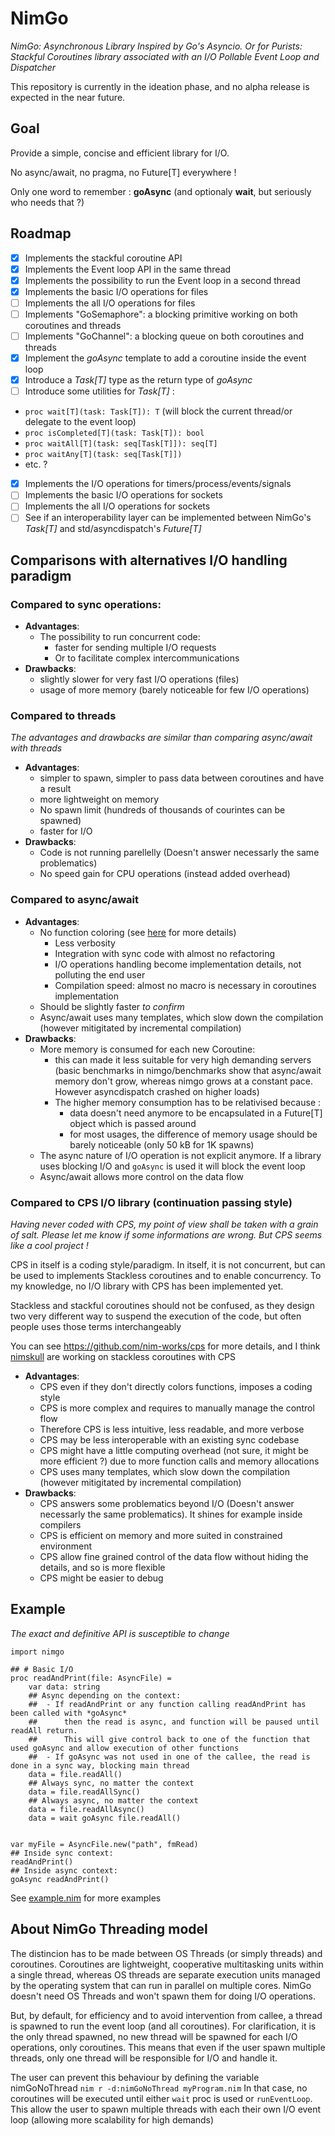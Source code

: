 # NimGo

_NimGo: Asynchronous Library Inspired by Go's Asyncio. Or for Purists: Stackful Coroutines library associated with an I/O Pollable Event Loop and Dispatcher_

This repository is currently in the ideation phase, and no alpha release is expected in the near future.

## Goal
Provide a simple, concise and efficient library for I/O.

No async/await, no pragma, no Future[T] everywhere !

Only one word to remember : **goAsync** (and optionaly **wait**, but seriously who needs that ?)

## Roadmap

- [X] Implements the stackful coroutine API
- [X] Implements the Event loop API in the same thread
- [X] Implements the possibility to run the Event loop in a second thread
- [X] Implements the basic I/O operations for files
- [ ] Implements the all I/O operations for files
- [ ] Implements "GoSemaphore": a blocking primitive working on both coroutines and threads
- [ ] Implements "GoChannel": a blocking queue on both coroutines and threads
- [X] Implement the *goAsync* template to add a coroutine inside the event loop
- [X] Introduce a *Task[T]* type as the return type of *goAsync*
- [ ] Introduce some utilities for *Task[T]* :
 - `proc wait[T](task: Task[T]): T` (will block the current thread/or delegate to the event loop)
 - `proc isCompleted[T](task: Task[T]): bool`
 - `proc waitAll[T](task: seq[Task[T]]): seq[T]`
 - `proc waitAny[T](task: seq[Task[T]])`
 - etc. ?
- [X] Implements the I/O operations for timers/process/events/signals
- [ ] Implements the basic I/O operations for sockets
- [ ] Implements the all I/O operations for sockets
- [ ] See if an interoperability layer can be implemented between NimGo's *Task[T]* and std/asyncdispatch's *Future[T]*

## Comparisons with alternatives I/O handling paradigm

### Compared to sync operations:

- **Advantages**:
  - The possibility to run concurrent code:
    - faster for sending multiple I/O requests
    - Or to facilitate complex intercommunications
- **Drawbacks**:
  - slightly slower for very fast I/O operations (files)
  - usage of more memory (barely noticeable for few I/O operations)

### Compared to threads
_The advantages and drawbacks are similar than comparing async/await with threads_

- **Advantages**:
  - simpler to spawn, simpler to pass data between coroutines and have a result
  - more lightweight on memory
  - No spawn limit (hundreds of thousands of courintes can be spawned)
  - faster for I/O
- **Drawbacks**:
  - Code is not running parellelly (Doesn't answer necessarly the same problematics)
  - No speed gain for CPU operations (instead added overhead)

### Compared to async/await

- **Advantages**:
  - No function coloring (see [here](https://journal.stuffwithstuff.com/2015/02/01/what-color-is-your-function/) for more details)
    - Less verbosity
    - Integration with sync code with almost no refactoring
    - I/O operations handling become implementation details, not polluting the end user
    - Compilation speed: almost no macro is necessary in coroutines implementation
  - Should be slightly faster _to confirm_
  - Async/await uses many templates, which slow down the compilation (however mitigitated by incremental compilation)
- **Drawbacks**:
    - More memory is consumed for each new Coroutine:
        - this can made it less suitable for very high demanding servers (basic benchmarks in nimgo/benchmarks show that async/await memory don't grow, whereas nimgo grows at a constant pace. However asyncdispatch crashed on higher loads)
        - The higher memory consumption has to be relativised because :
            - data doesn't need anymore to be encapsulated in a Future[T] object which is passed around
            - for most usages, the difference of memory usage should be barely noticeable (only 50 kB for 1K spawns)
    - The async nature of I/O operation is not explicit anymore. If a library uses blocking I/O and `goAsync` is used it will block the event loop
    - Async/await allows more control on the data flow

### Compared to CPS I/O library (continuation passing style)

_Having never coded with CPS, my point of view shall be taken with a grain of salt. Please let me know if some informations are wrong. But CPS seems like a cool project !_

CPS in itself is a coding style/paradigm. In itself, it is not concurrent, but can be used to implements Stackless coroutines and to enable concurrency. To my knowledge, no I/O library with CPS has been implemented yet.

Stackless and stackful coroutines should not be confused, as they design two very different way to suspend the execution of the code, but often people uses those terms interchangeably

You can see https://github.com/nim-works/cps for more details, and I think [nimskull](https://github.com/nim-works/nimskull/pull/1249) are working on stackless coroutines with CPS 


- **Advantages**:
  - CPS even if they don't directly colors functions, imposes a coding style
  - CPS is more complex and requires to manually manage the control flow
  - Therefore CPS is less intuitive, less readable, and more verbose
  - CPS may be less interoperable with an existing sync codebase
  - CPS might have a little computing overhead (not sure, it might be more efficient ?) due to more function calls and memory allocations
  - CPS uses many templates, which slow down the compilation (however mitigitated by incremental compilation)
- **Drawbacks**:
  - CPS answers some problematics beyond I/O (Doesn't answer necessarly the same problematics). It shines for example inside compilers
  - CPS is efficient on memory and more suited in constrained environment
  - CPS allow fine grained control of the data flow without hiding the details, and so is more flexible
  - CPS might be easier to debug


## Example
_The exact and definitive API is susceptible to change_
```
import nimgo

## # Basic I/O
proc readAndPrint(file: AsyncFile) =
    var data: string
    ## Async depending on the context:
    ##  - If readAndPrint or any function calling readAndPrint has been called with *goAsync*
    ##      then the read is async, and function will be paused until readAll return.
    ##      This will give control back to one of the function that used goAsync and allow execution of other functions
    ##  - If goAsync was not used in one of the callee, the read is done in a sync way, blocking main thread
    data = file.readAll()
    ## Always sync, no matter the context
    data = file.readAllSync()
    ## Always async, no matter the context
    data = file.readAllAsync()
    data = wait goAsync file.readAll()


var myFile = AsyncFile.new("path", fmRead)
## Inside sync context:
readAndPrint()
## Inside async context:
goAsync readAndPrint()
```

See [example.nim](https://github.com/Alogani/nimgo/tree/main/example.nim) for more examples

## About NimGo Threading model

The distincion has to be made between OS Threads (or simply threads) and coroutines. Coroutines are lightweight, cooperative multitasking units within a single thread, whereas OS threads are separate execution units managed by the operating system that can run in parallel on multiple cores.
NimGo doesn't need OS Threads and won't spawn them for doing I/O operations.

But, by default, for efficiency and to avoid intervention from callee, a thread is spawned to run the event loop (and all coroutines). For clarification, it is the only thread spawned, no new thread will be spawned for each I/O operations, only coroutines.
This means that even if the user spawn multiple threads, only one thread will be responsible for I/O and handle it.

The user can prevent this behaviour by defining the variable nimGoNoThread `nim r -d:nimGoNoThread myProgram.nim`
In that case, no coroutines will be executed until either `wait` proc is used or `runEventLoop`.
This allow the user to spawn multiple threads with each their own I/O event loop (allowing more scalability for high demands)
